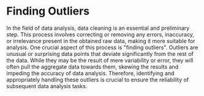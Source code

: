 # Finding Outliers 

In the field of data analysis, data cleaning is an essential and preliminary step. This process involves correcting or removing any errors, inaccuracy, or irrelevance present in the obtained raw data, making it more suitable for analysis. One crucial aspect of this process is "finding outliers". Outliers are unusual or surprising data points that deviate significantly from the rest of the data. While they may be the result of mere variability or error, they will often pull the aggregate data towards them, skewing the results and impeding the accuracy of data analysis. Therefore, identifying and appropriately handling these outliers is crucial to ensure the reliability of subsequent data analysis tasks.